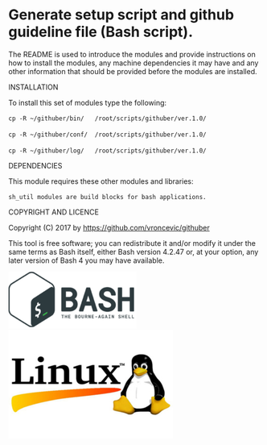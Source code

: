 Generate setup script and github guideline file (Bash script).
================================================================================

The README is used to introduce the modules and provide instructions on
how to install the modules, any machine dependencies it may have and any
other information that should be provided before the modules are installed.

INSTALLATION

To install this set of modules type the following:

	cp -R ~/githuber/bin/   /root/scripts/githuber/ver.1.0/

	cp -R ~/githuber/conf/  /root/scripts/githuber/ver.1.0/

	cp -R ~/githuber/log/   /root/scripts/githuber/ver.1.0/

DEPENDENCIES

This module requires these other modules and libraries:

	sh_util modules are build blocks for bash applications.

COPYRIGHT AND LICENCE

Copyright (C) 2017 by https://github.com/vroncevic/githuber

This tool is free software; you can redistribute it and/or modify
it under the same terms as Bash itself, either Bash version 4.2.47 or,
at your option, any later version of Bash 4 you may have available.

![alt tag](https://raw.githubusercontent.com/vroncevic/githuber/master/bash_logo.png)
![alt tag](https://raw.githubusercontent.com/vroncevic/githuber/master/linux_logo.jpg)

